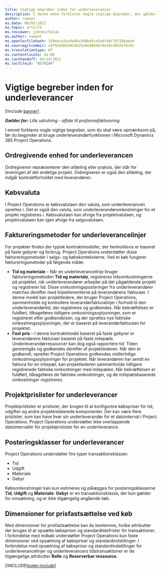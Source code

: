 ```yaml
---
title: Vigtige begreber inden for underleverancer
description: I denne emne forklares nogle vigtige begreber, der gælder for underleverancer i Microsoft Dynamics 365 Project Operations.
author: rumant
ms.date: 08/03/2021
ms.topic: article
ms.reviewer: johnmichalak
ms.author: rumant
ms.openlocfilehash: 159eeca3aa9ed0c490be5ce3a8f46c7d7206aebe
ms.sourcegitcommit: c0792bd65d92db25e0e8864879a19c4b93efb10c
ms.translationtype: HT
ms.contentlocale: da-DK
ms.lasthandoff: 04/14/2022
ms.locfileid: "8578104"
---
```

# <a name="key-concepts-in-subcontracting"></a>Vigtige begreber inden for underleverancer

[!include [banner](../../includes/dataverse-preview.md)]

_**Gælder for:** Lille udrulning - aftale til proformafakturering_

I emnet forklares nogle vigtige begreber, som du skal være opmærksom på, før du begynder at bruge underleverandørfunktionen i Microsoft Dynamics 365 Project Operations.

## <a name="contracting-unit-on-the-subcontract"></a>Ordregivende enhed for underleverancen

Ordregiveren repræsenterer den afdeling eller praksis, der står for leveringen af det endelige projekt. Ordregiveren er også den afdeling, der indgår kontraktforholdet med leverandøren.

## <a name="purchase-currency"></a>Købsvaluta

I Project Operations er købsvalutaen den valuta, som underleverancen oprettes i. Det er også den valuta, som underleverandøromkostninger for et projekt registreres i. Købsvalutaen kan afvige fra projektvalutaen, og projektvalutaen kan igen afvige fra salgsvalutaen.

## <a name="billing-methods-on-subcontract-lines"></a>Faktureringsmetoder for underleverancelinjer

For projekter findes der typisk kontraktmodeller, der henholdsvis er baseret på faste gebyrer og forbrug. Project Operations understøtter disse faktureringsmetoder i salgs- og købskonteksterne. Ved et køb fungerer faktureringsmetoder på følgende måde:

- **Tid og materiale** – Når en underleverancelinje bruger faktureringsmetoden **Tid og materiale**, registreres tidsomkostningerne på projektet, når underleverandører arbejder på det pågældende projekt og registrerer tid. Disse omkostningsposteringer fra underleverandører matches derefter med linjeelementerne på leverandørens fakturaer. I denne model kan projektledere, der bruger Project Operations, sammenholde og kontrollere leverandørfakturalinjer i forhold til den underleverandørtid, der registreres og godkendes. Når bekræftelsen er fuldført, tilbageføres tidligere omkostningsoplysninger, som er registreret efter godkendelsen, og der oprettes nye faktiske omkostningsoplysninger, der er baseret på leverandørfakturaen for projektet.
- **Fast pris** – I denne kontraktmodel baseret på faste gebyrer er leverandørens fakturaer baseret på faste milepæle. Underleverandørressourcer kan dog også rapportere tid. Tiden gennemgås og godkendes derefter af projektlederen. Når den er godkendt, opretter Project Operations godkendes midlertidige omkostningsoplysninger for projektet. Når leverandøren har sendt en faktura for en milepæl, kan projektlederen sammenholde tidligere registrerede faktiske omkostninger med milepælen. Når bekræftelsen er fuldført, tilbageføres de faktiske omkostninger, og de milepælsbaserede omkostninger registreres.

## <a name="project-price-lists-on-subcontracts"></a>Projektprislister for underleverancer

Projektprislister er prislister, der bruges til at konfigurere købspriser for tid, udgifter og andre projektrelaterede komponenter. Der kan være flere prislister, som kan have hver sin underleverandør for et datointerval i Project Operations. Project Operations understøtter ikke overlappende datointervaller for projektprislister for en underleverance.

## <a name="transaction-classes-on-subcontracts"></a>Posteringsklasser for underleverancer

Project Operations understøtter fire typer transaktionsklasser:

- Tid
- Udgift
- Materiale
- Gebyr

Købsomkostninger kan kun estimeres og pålægges for posteringsklasserne **Tid**, **Udgift** og **Materiale**. **Gebyr** er en transaktionsklasse, der kun gælder for omsætning, og er ikke tilgængelig angående køb.

## <a name="purchase-pricing-dimensions"></a>Dimensioner for prisfastsættelse ved køb

Med dimensioner for prisfastsættelse kan du bestemme, hvilke attributter der bruges til at opsætte købspriser og standardtidsfrister for transaktioner. I forbindelse med indkøb understøtter Project Operations kun faste dimensioner ved opsætning af købspriser og standardindstillinger. I forbindelse med opsætning af købspriser og standardindstillinger for underleverancelinjer og underleverancers tidstransaktioner er de tilgængelige attributter **Rolle** og **Reserverbar ressource**.

[!INCLUDE[footer-include](../../includes/footer-banner.md)]
